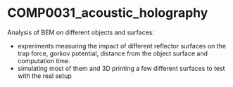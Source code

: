 # COMP0031_acoustic_holography
Analysis of BEM on different objects and surfaces: 
- experiments measuring the impact of different reflector surfaces on the trap force, gorkov potential, distance from the object surface and computation time.
- simulating most of them and 3D printing a few different surfaces to test with the real setup
